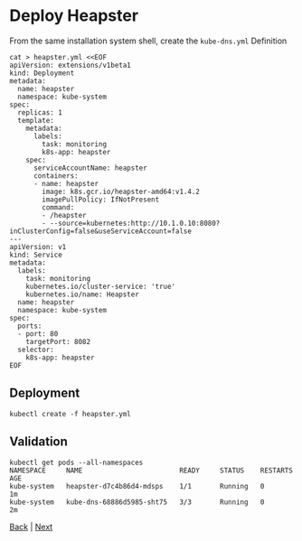 # Deploy Heapster

From the same installation system shell, create the ```kube-dns.yml``` Definition

```
cat > heapster.yml <<EOF
apiVersion: extensions/v1beta1
kind: Deployment
metadata:
  name: heapster
  namespace: kube-system
spec:
  replicas: 1
  template:
    metadata:
      labels:
        task: monitoring
        k8s-app: heapster
    spec:
      serviceAccountName: heapster
      containers:
      - name: heapster
        image: k8s.gcr.io/heapster-amd64:v1.4.2
        imagePullPolicy: IfNotPresent
        command:
        - /heapster
        - --source=kubernetes:http://10.1.0.10:8080?inClusterConfig=false&useServiceAccount=false
---
apiVersion: v1
kind: Service
metadata:
  labels:
    task: monitoring
    kubernetes.io/cluster-service: 'true'
    kubernetes.io/name: Heapster
  name: heapster
  namespace: kube-system
spec:
  ports:
  - port: 80
    targetPort: 8082
  selector:
    k8s-app: heapster
EOF
```

## Deployment
```
kubectl create -f heapster.yml
```

## Validation
```
kubectl get pods --all-namespaces
NAMESPACE     NAME                        READY     STATUS    RESTARTS   AGE
kube-system   heapster-d7c4b86d4-mdsps    1/1       Running   0          1m
kube-system   kube-dns-68886d5985-sht75   3/3       Running   0          2m
```

[Back](/README.md) | [Next](deploy-basic-dashboard.md)
